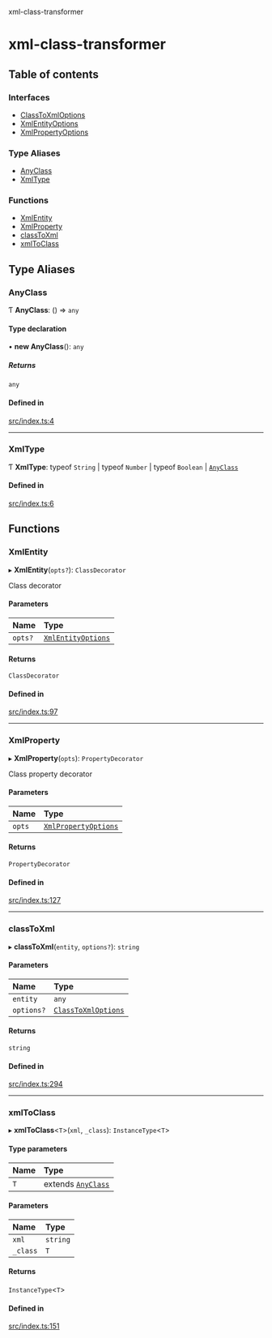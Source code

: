 xml-class-transformer

# xml-class-transformer

## Table of contents

### Interfaces

- [ClassToXmlOptions](interfaces/ClassToXmlOptions.md)
- [XmlEntityOptions](interfaces/XmlEntityOptions.md)
- [XmlPropertyOptions](interfaces/XmlPropertyOptions.md)

### Type Aliases

- [AnyClass](README.md#anyclass)
- [XmlType](README.md#xmltype)

### Functions

- [XmlEntity](README.md#xmlentity)
- [XmlProperty](README.md#xmlproperty)
- [classToXml](README.md#classtoxml)
- [xmlToClass](README.md#xmltoclass)

## Type Aliases

### AnyClass

Ƭ **AnyClass**: () => `any`

#### Type declaration

• **new AnyClass**(): `any`

##### Returns

`any`

#### Defined in

[src/index.ts:4](https://github.com/Edgar-P-yan/xml-class-transformer/blob/aa8e075/src/index.ts#L4)

___

### XmlType

Ƭ **XmlType**: typeof `String` \| typeof `Number` \| typeof `Boolean` \| [`AnyClass`](README.md#anyclass)

#### Defined in

[src/index.ts:6](https://github.com/Edgar-P-yan/xml-class-transformer/blob/aa8e075/src/index.ts#L6)

## Functions

### XmlEntity

▸ **XmlEntity**(`opts?`): `ClassDecorator`

Class decorator

#### Parameters

| Name | Type |
| :------ | :------ |
| `opts?` | [`XmlEntityOptions`](interfaces/XmlEntityOptions.md) |

#### Returns

`ClassDecorator`

#### Defined in

[src/index.ts:97](https://github.com/Edgar-P-yan/xml-class-transformer/blob/aa8e075/src/index.ts#L97)

___

### XmlProperty

▸ **XmlProperty**(`opts`): `PropertyDecorator`

Class property decorator

#### Parameters

| Name | Type |
| :------ | :------ |
| `opts` | [`XmlPropertyOptions`](interfaces/XmlPropertyOptions.md) |

#### Returns

`PropertyDecorator`

#### Defined in

[src/index.ts:127](https://github.com/Edgar-P-yan/xml-class-transformer/blob/aa8e075/src/index.ts#L127)

___

### classToXml

▸ **classToXml**(`entity`, `options?`): `string`

#### Parameters

| Name | Type |
| :------ | :------ |
| `entity` | `any` |
| `options?` | [`ClassToXmlOptions`](interfaces/ClassToXmlOptions.md) |

#### Returns

`string`

#### Defined in

[src/index.ts:294](https://github.com/Edgar-P-yan/xml-class-transformer/blob/aa8e075/src/index.ts#L294)

___

### xmlToClass

▸ **xmlToClass**<`T`\>(`xml`, `_class`): `InstanceType`<`T`\>

#### Type parameters

| Name | Type |
| :------ | :------ |
| `T` | extends [`AnyClass`](README.md#anyclass) |

#### Parameters

| Name | Type |
| :------ | :------ |
| `xml` | `string` |
| `_class` | `T` |

#### Returns

`InstanceType`<`T`\>

#### Defined in

[src/index.ts:151](https://github.com/Edgar-P-yan/xml-class-transformer/blob/aa8e075/src/index.ts#L151)
